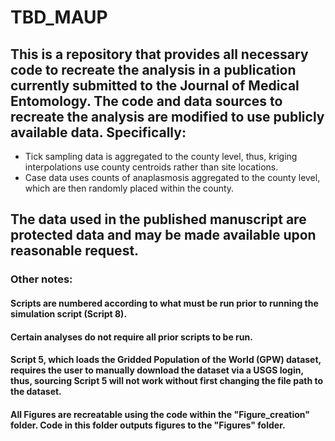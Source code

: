 # TBD_MAUP

## This is a repository that provides all necessary code to recreate the analysis in a publication currently submitted to the Journal of Medical Entomology. The code and data sources to recreate the analysis are modified to use publicly available data. Specifically:

- Tick sampling data is aggregated to the county level, thus, kriging interpolations use county centroids rather than site locations.
- Case data uses counts of anaplasmosis aggregated to the county level, which are then randomly placed within the county.

## The data used in the published manuscript are protected data and may be made available upon reasonable request.

### Other notes:

#### Scripts are numbered according to what must be run prior to running the simulation script (Script 8).

#### Certain analyses do not require all prior scripts to be run.

#### Script 5, which loads the Gridded Population of the World (GPW) dataset, requires the user to manually download  the dataset via a USGS login, thus, sourcing Script 5 will not work without first changing the file path to the dataset.

#### All Figures are recreatable using the code within the "Figure_creation" folder. Code in this folder outputs figures to the "Figures" folder.
